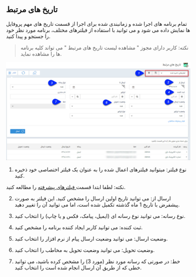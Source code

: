 ## تاریخ های مرتبط

 تمام برنامه های اجرا شده و زمانبندی شده برای اجرا از قسمت تاریخ های مهم پروفایل ها نمایش داده می شود و می توانید با استفاده از فیلترهای مختلف، برنامه مورد نظر خود را جستجو و پیدا کنید.

> نکته: کاربر دارای مجوز " مشاهده لیست تاریخ های مرتبط " می تواند کلیه برنامه ها را مشاهده نماید.

![](NotificationDates.jpg)


1. نوع فیلتر: میتوانید فیلترهای اعمال شده را به عنوان یک فیلتر اختصاصی خود ذخیره کنید.

نکته: لطفا ابتدا قسمت<a href="Advanced-filter%2FAdvanced-filter.md" target="_blank">  فیلترهای پیشرفته</a> را مطالعه کنید.

2. ارسال از: می توانید تاریخ اولین ارسال را مشخص کنید. این فیلتر به صورت پیشفرض با تاریخ 1 ماه گذشته تکمیل شده است، اما می توانید آن را تغییر دهید.

3. نوع رسانه: می توانید نوع رسانه ای (ایمیل، پیامک، فکس و یا چاپ) را انتخاب کنید. 

4. ثبت کننده: می توانید کاربر ایجاد کننده برنامه را مشخص کنید.

5. وضعیت ارسال: می توانید وضعیت ارسال پیام از نرم افزار را انتخاب کنید.

6. وضعیت تحویل: می توانید وضعیت تحویل به مخاطب را انتخاب کنید.

7. خط: در صورتی که رسانه مورد نظر (مورد 3) را مشخص کرده باشید، می توانید خطی که از طریق آن ارسال انجام شده است را انتخاب کنید. 